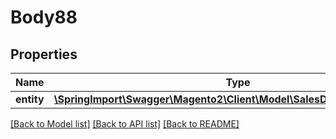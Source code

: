 # Body88

## Properties
Name | Type | Description | Notes
------------ | ------------- | ------------- | -------------
**entity** | [**\SpringImport\Swagger\Magento2\Client\Model\SalesDataInvoiceInterface**](SalesDataInvoiceInterface.md) |  | 

[[Back to Model list]](../README.md#documentation-for-models) [[Back to API list]](../README.md#documentation-for-api-endpoints) [[Back to README]](../README.md)


